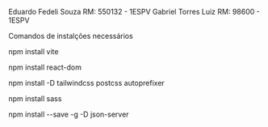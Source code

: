 Eduardo Fedeli Souza RM: 550132 - 1ESPV
Gabriel Torres Luiz RM: 98600 - 1ESPV

Comandos de instalções necessários

npm install vite

npm install react-dom

npm install -D tailwindcss postcss autoprefixer

npm install sass

npm install --save -g -D json-server

